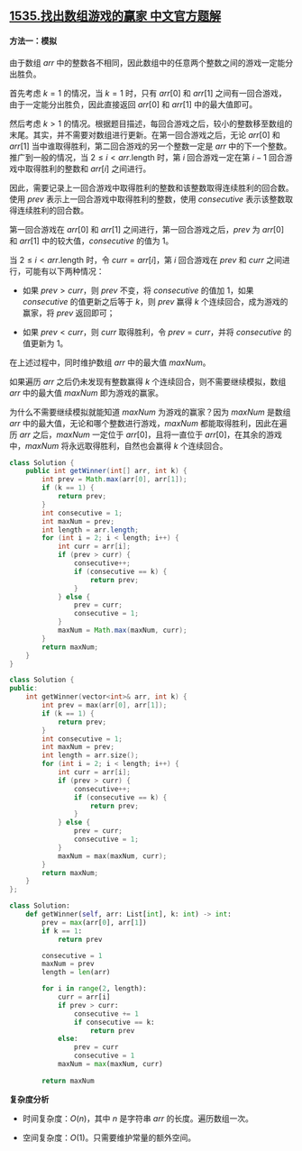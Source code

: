 ## [1535.找出数组游戏的赢家 中文官方题解](https://leetcode.cn/problems/find-the-winner-of-an-array-game/solutions/100000/zhao-chu-shu-zu-you-xi-de-ying-jia-by-leetcode-sol)
#### 方法一：模拟

由于数组 $\textit{arr}$ 中的整数各不相同，因此数组中的任意两个整数之间的游戏一定能分出胜负。

首先考虑 $k=1$ 的情况，当 $k=1$ 时，只有 $\textit{arr}[0]$ 和 $\textit{arr}[1]$ 之间有一回合游戏，由于一定能分出胜负，因此直接返回 $\textit{arr}[0]$ 和 $\textit{arr}[1]$ 中的最大值即可。

然后考虑 $k>1$ 的情况。根据题目描述，每回合游戏之后，较小的整数移至数组的末尾。其实，并不需要对数组进行更新。在第一回合游戏之后，无论 $\textit{arr}[0]$ 和 $\textit{arr}[1]$ 当中谁取得胜利，第二回合游戏的另一个整数一定是 $\textit{arr}$ 中的下一个整数。推广到一般的情况，当 $2 \le i < \textit{arr}.\text{length}$ 时，第 $i$ 回合游戏一定在第 $i-1$ 回合游戏中取得胜利的整数和 $\textit{arr}[i]$ 之间进行。

因此，需要记录上一回合游戏中取得胜利的整数和该整数取得连续胜利的回合数。使用 $\textit{prev}$ 表示上一回合游戏中取得胜利的整数，使用 $\textit{consecutive}$ 表示该整数取得连续胜利的回合数。

第一回合游戏在 $\textit{arr}[0]$ 和 $\textit{arr}[1]$ 之间进行，第一回合游戏之后，$\textit{prev}$ 为 $\textit{arr}[0]$ 和 $\textit{arr}[1]$ 中的较大值，$\textit{consecutive}$ 的值为 $1$。

当 $2 \le i < \textit{arr}.\text{length}$ 时，令 $\textit{curr}=\textit{arr}[i]$，第 $i$ 回合游戏在 $\textit{prev}$ 和 $\textit{curr}$ 之间进行，可能有以下两种情况：

- 如果 $\textit{prev}>\textit{curr}$，则 $\textit{prev}$ 不变，将 $\textit{consecutive}$ 的值加 $1$，如果 $\textit{consecutive}$ 的值更新之后等于 $k$，则 $\textit{prev}$ 赢得 $k$ 个连续回合，成为游戏的赢家，将 $\textit{prev}$ 返回即可；

- 如果 $\textit{prev}<\textit{curr}$，则 $\textit{curr}$ 取得胜利，令 $\textit{prev}=\textit{curr}$，并将 $\textit{consecutive}$ 的值更新为 $1$。

在上述过程中，同时维护数组 $\textit{arr}$ 中的最大值 $\textit{maxNum}$。

如果遍历 $\textit{arr}$ 之后仍未发现有整数赢得 $k$ 个连续回合，则不需要继续模拟，数组 $\textit{arr}$ 中的最大值 $\textit{maxNum}$ 即为游戏的赢家。

为什么不需要继续模拟就能知道 $\textit{maxNum}$ 为游戏的赢家？因为 $\textit{maxNum}$ 是数组 $\textit{arr}$ 中的最大值，无论和哪个整数进行游戏，$\textit{maxNum}$ 都能取得胜利，因此在遍历 $\textit{arr}$ 之后，$\textit{maxNum}$ 一定位于 $\textit{arr}[0]$，且将一直位于 $\textit{arr}[0]$，在其余的游戏中，$\textit{maxNum}$ 将永远取得胜利，自然也会赢得 $k$ 个连续回合。

```Java [sol1-Java]
class Solution {
    public int getWinner(int[] arr, int k) {
        int prev = Math.max(arr[0], arr[1]);
        if (k == 1) {
            return prev;
        }
        int consecutive = 1;
        int maxNum = prev;
        int length = arr.length;
        for (int i = 2; i < length; i++) {
            int curr = arr[i];
            if (prev > curr) {
                consecutive++;
                if (consecutive == k) {
                    return prev;
                }
            } else {
                prev = curr;
                consecutive = 1;
            }
            maxNum = Math.max(maxNum, curr);
        }
        return maxNum;
    }
}
```

```cpp [sol1-C++]
class Solution {
public:
    int getWinner(vector<int>& arr, int k) {
        int prev = max(arr[0], arr[1]);
        if (k == 1) {
            return prev;
        }
        int consecutive = 1;
        int maxNum = prev;
        int length = arr.size();
        for (int i = 2; i < length; i++) {
            int curr = arr[i];
            if (prev > curr) {
                consecutive++;
                if (consecutive == k) {
                    return prev;
                }
            } else {
                prev = curr;
                consecutive = 1;
            }
            maxNum = max(maxNum, curr);
        }
        return maxNum;
    }
};
```

```Python [sol1-Python3]
class Solution:
    def getWinner(self, arr: List[int], k: int) -> int:
        prev = max(arr[0], arr[1])
        if k == 1:
            return prev

        consecutive = 1
        maxNum = prev
        length = len(arr)

        for i in range(2, length):
            curr = arr[i]
            if prev > curr:
                consecutive += 1
                if consecutive == k:
                    return prev
            else:
                prev = curr
                consecutive = 1
            maxNum = max(maxNum, curr)
        
        return maxNum
```

**复杂度分析**

- 时间复杂度：$O(n)$，其中 $n$ 是字符串 $\textit{arr}$ 的长度。遍历数组一次。

- 空间复杂度：$O(1)$。只需要维护常量的额外空间。